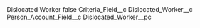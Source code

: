 <?xml version="1.0" encoding="UTF-8"?>
<CustomMetadata xmlns="http://soap.sforce.com/2006/04/metadata" xmlns:xsi="http://www.w3.org/2001/XMLSchema-instance" xmlns:xsd="http://www.w3.org/2001/XMLSchema">
    <label>Dislocated Worker</label>
    <protected>false</protected>
    <values>
        <field>Criteria_Field__c</field>
        <value xsi:type="xsd:string">Dislocated_Worker__c</value>
    </values>
    <values>
        <field>Person_Account_Field__c</field>
        <value xsi:type="xsd:string">Dislocated_Worker__pc</value>
    </values>
</CustomMetadata>
